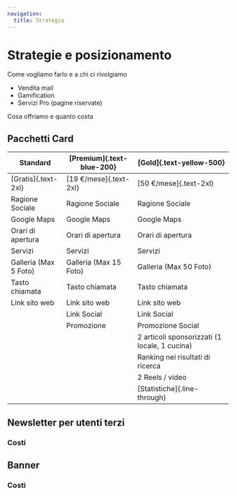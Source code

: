 ```yaml
---
navigation:
  title: Strategia
---
```


# **Strategie e posizionamento**

Come vogliamo farlo e a chi ci rivolgiamo

- Vendita mail
- Gamification
- Servizi Pro (pagine riservate)

Cosa offriamo e quanto costa

## Pacchetti Card


| Standard              | [Premium]{.text-blue-200} | [Gold]{.text-yellow-500}                  |
| --------------------- | ---------------------- | --------------------------------------------- |
| [Gratis]{.text-2xl} | [19 €/mese]{.text-2xl} | [50 €/mese]{.text-2xl} |
| Ragione Sociale       | Ragione Sociale        | Ragione Sociale                               |
| Google Maps           | Google Maps            | Google Maps                                   |
| Orari di apertura     | Orari di apertura      | Orari di apertura                             |
| Servizi               | Servizi                | Servizi                                       |
| Galleria (Max 5 Foto) | Galleria (Max 15 Foto) | Galleria (Max 50 Foto)                        |
| Tasto chiamata        | Tasto chiamata         | Tasto chiamata                                |
| Link sito web         | Link sito web          | Link sito web                                 |
|                       | Link Social            | Link Social                                   |
|                       | Promozione             | Promozione Social                             |
|                       |                        | 2 articoli sponsorizzati (1 locale, 1 cucina) |
|                       |                        | Ranking nei risultati di ricerca              |
|                       |                        | 2 Reels / video                               |
|                       |                        | [Statistiche]{.line-through}                  |

## Newsletter per utenti terzi

### Costi

## Banner

### **Costi**
